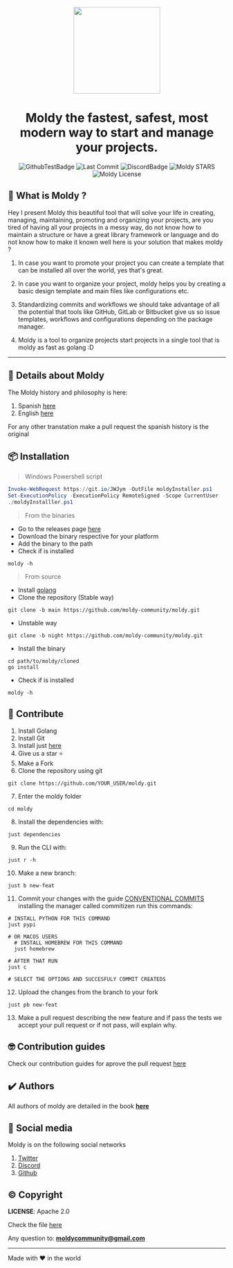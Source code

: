 <div align="center">
  <p>
    <img width="200" src="./assets/icon.png">
  </p>
  <h1>Moldy the fastest, safest, most modern way to start and manage your projects.</h1>
</div>

<div align="center">

![GithubTestBadge](https://img.shields.io/github/workflow/status/Moldy-Community/moldy/Go?label=Tests&logo=github)
![Last Commit](https://img.shields.io/github/last-commit/Moldy-Community/moldy)
![DiscordBadge](https://img.shields.io/discord/842085043777831012?logo=discord&logoColor=white)
![Moldy STARS](https://img.shields.io/github/stars/Moldy-Community/moldy?style=social)
![Moldy License](https://img.shields.io/github/license/moldy-community/moldy)

</div>

## 🤔 What is Moldy ?

Hey I present Moldy this beautiful tool that will solve your life in creating, managing, maintaining, promoting and organizing your projects, are you tired of having all your projects in a messy way, do not know how to maintain a structure or have a great library framework or language and do not know how to make it known well here is your solution that makes moldy ?

1. In case you want to promote your project you can create a template that can be installed all over the world, yes that's great.

2. In case you want to organize your project, moldy helps you by creating a basic design template and main files like configurations etc.

3. Standardizing commits and workflows we should take advantage of all the potential that tools like GitHub, GitLab or Bitbucket give us so issue templates, workflows and configurations depending on the package manager.

4. Moldy is a tool to organize projects start projects in a single tool that is moldy as fast as golang :D

---

## 📃 Details about Moldy

The Moldy history and philosophy is here:

1. Spanish [here](./docs/history/HISTORY_ES.md)
2. English [here](./docs/history/HISTORY_EN.md)

For any other transtation make a pull request the spanish history is the original

## 📦 Installation

> Windows Powershell script
```ps1
Invoke-WebRequest https://git.io/JWJym -OutFile moldyInstaller.ps1
Set-ExecutionPolicy -ExecutionPolicy RemoteSigned -Scope CurrentUser
./moldyInstalller.ps1
```

> From the binaries

- Go to the releases page [here](https://github.com/Moldy-Community/moldy/releases)
- Download the binary respective for your platform
- Add the binary to the path
- Check if is installed
````
moldy -h
````

> From source

- Install [golang](https://golang.org/dl)
- Clone the repository (Stable way)
```
git clone -b main https://github.com/moldy-community/moldy.git
```
- Unstable way
````
git clone -b night https://github.com/moldy-community/moldy.git
````
- Install the binary
````
cd path/to/moldy/cloned
go install
````
- Check if is installed
````
moldy -h
````


## 🧐 Contribute

1. Install Golang
2. Install Git
3. Install just [here](https://github.com/casey/just)
4. Give us a star ⭐
5. Make a Fork
6. Clone the repository using git

```
git clone https://github.com/YOUR_USER/moldy.git
```

7. Enter the moldy folder

```
cd moldy
```

8. Install the dependencies with:

```
just dependencies
```

9. Run the CLI with:

```
just r -h
```

10. Make a new branch:

```
just b new-feat
```

11. Commit your changes with the guide [CONVENTIONAL COMMITS](https://www.conventionalcommits.org/en/v1.0.0/) installing the manager called commitizen run this commands:

```
# INSTALL PYTHON FOR THIS COMMAND
just pypi

# OR MACOS USERS
  # INSTALL HOMEBREW FOR THIS COMMAND
  just homebrew

# AFTER THAT RUN
just c

# SELECT THE OPTIONS AND SUCCESFULY COMMIT CREATEDS
```

12. Upload the changes from the branch to your fork

```
just pb new-feat
```

13. Make a pull request describing the new feature and if pass the tests we accept your pull request or if not pass, will explain why.

## 🤓 Contribution guides

Check our contribution guides for aprove the pull request [here](./CONTRIBUTION_GUIDES.md)

## ✔️ Authors

All authors of moldy are detailed in the book **[here](https://moldybook.netlify.app/docs)**

## 📱 Social media

Moldy is on the following social networks

1. [Twitter](https://twitter.com/CommunityMoldy)
2. [Discord](https://discord.gg/BS6TEHuXQe)
3. [Github](https://github.com/Moldy-Community)

## ©️ Copyright

**LICENSE**: Apache 2.0

Check the file [here](./LICENSE)

Any question to: **moldycommunity@gmail.com**

---

Made with ❤️ in the world
